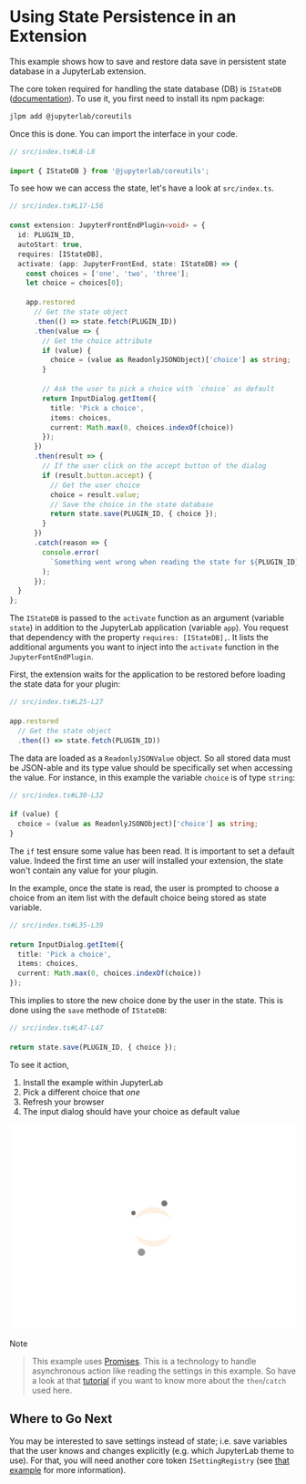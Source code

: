 # Using State Persistence in an Extension

This example shows how to save and restore data save in persistent state database
in a JupyterLab extension.

The core token required for handling the state database (DB) is
`IStateDB` ([documentation](https://jupyterlab.github.io/jupyterlab/coreutils/modules/istatedb.html)). To use it,
you first need to install its npm package:

```bash
jlpm add @jupyterlab/coreutils
```

Once this is done. You can import the interface in your code.

```ts
// src/index.ts#L8-L8

import { IStateDB } from '@jupyterlab/coreutils';
```

To see how we can access the state, let's have a look at
`src/index.ts`.

```ts
// src/index.ts#L17-L56

const extension: JupyterFrontEndPlugin<void> = {
  id: PLUGIN_ID,
  autoStart: true,
  requires: [IStateDB],
  activate: (app: JupyterFrontEnd, state: IStateDB) => {
    const choices = ['one', 'two', 'three'];
    let choice = choices[0];

    app.restored
      // Get the state object
      .then(() => state.fetch(PLUGIN_ID))
      .then(value => {
        // Get the choice attribute
        if (value) {
          choice = (value as ReadonlyJSONObject)['choice'] as string;
        }

        // Ask the user to pick a choice with `choice` as default
        return InputDialog.getItem({
          title: 'Pick a choice',
          items: choices,
          current: Math.max(0, choices.indexOf(choice))
        });
      })
      .then(result => {
        // If the user click on the accept button of the dialog
        if (result.button.accept) {
          // Get the user choice
          choice = result.value;
          // Save the choice in the state database
          return state.save(PLUGIN_ID, { choice });
        }
      })
      .catch(reason => {
        console.error(
          `Something went wrong when reading the state for ${PLUGIN_ID}.\n${reason}`
        );
      });
  }
};
```

The `IStateDB` is passed to the `activate` function as an
argument (variable `state`) in addition to the JupyterLab application
(variable `app`). You request that dependency with the property
`requires: [IStateDB],`. It lists the additional arguments
you want to inject into the `activate` function in the `JupyterFontEndPlugin`.

First, the extension waits for the application to be restored before
loading the state data for your plugin:

<!-- prettier-ignore-start -->
```ts
// src/index.ts#L25-L27

app.restored
  // Get the state object
  .then(() => state.fetch(PLUGIN_ID))
```
<!-- prettier-ignore-end -->

The data are loaded as a `ReadonlyJSONValue` object. So all stored data must be
JSON-able and its type value should be specifically set when accessing the value.
For instance, in this example the variable `choice` is of type `string`:

```ts
// src/index.ts#L30-L32

if (value) {
  choice = (value as ReadonlyJSONObject)['choice'] as string;
}
```

The `if` test ensure some value has been read. It is important to set a default value.
Indeed the first time an user will installed your extension, the state won't contain
any value for your plugin.

In the example, once the state is read, the user is prompted to choose a choice from
an item list with the default choice being stored as state variable.

```ts
// src/index.ts#L35-L39

return InputDialog.getItem({
  title: 'Pick a choice',
  items: choices,
  current: Math.max(0, choices.indexOf(choice))
});
```

This implies to store the new choice done by the user in the state. This is done
using the `save` methode of `IStateDB`:

```ts
// src/index.ts#L47-L47

return state.save(PLUGIN_ID, { choice });
```

To see it action,

1. Install the example within JupyterLab
2. Pick a different choice that _one_
3. Refresh your browser
4. The input dialog should have your choice as default value

![state example](../_images/state_example.gif)

Note

> This example uses [Promises](https://developer.mozilla.org/en-US/docs/Web/JavaScript/Reference/Global_Objects/Promise).
> This is a technology to handle asynchronous action like reading
> the settings in this example. So have a look at that [tutorial](https://scotch.io/tutorials/javascript-promises-for-dummies)
> if you want to know more about the `then`/`catch` used here.

## Where to Go Next

You may be interested to save settings instead of state; i.e. save variables that the
user knows and changes explicitly (e.g. which JupyterLab theme to use). For that, you
will need another core token `ISettingRegistry` (see [that example](../settings/README.md)
for more information).
